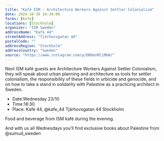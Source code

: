 ```yaml
---
title: "Kafé ISM - Architecture Workers Against Settler Colonialism"
date: 2024-10-30 18:30:00
forms: [Kafé]
locations: [Stockholm]
organizer: "ISM Sweden"
addressName: "Kafé 44"
streetAddress: "Tjärhovsgatan 44"
postalCode: ""
addressRegion: "Stockholm"
addressCountry: "Sweden"
source: "https://www.instagram.com/p/DBOenRCiMbW/"
---
```

Next ISM kafé guests are Architecture Workers Against Settler Colonialism, they will speak about urban planning and architecture as tools for settler colonialism, the responsibility of these fields in urbicide and genocide, and on how to take a stand in solidarity with Palestine as a practicing architect in Sweden.

- Date:Wednesday 23/10
- Time:18:30
- Place: Kafé 44, @kafe_44 Tjärhovsgatan 44 Stockholm

Food and beverage from ISM kafé during the evening.

And with us all Wednesdays you’ll find exclusive books about Palestine from @sumud_sweden 